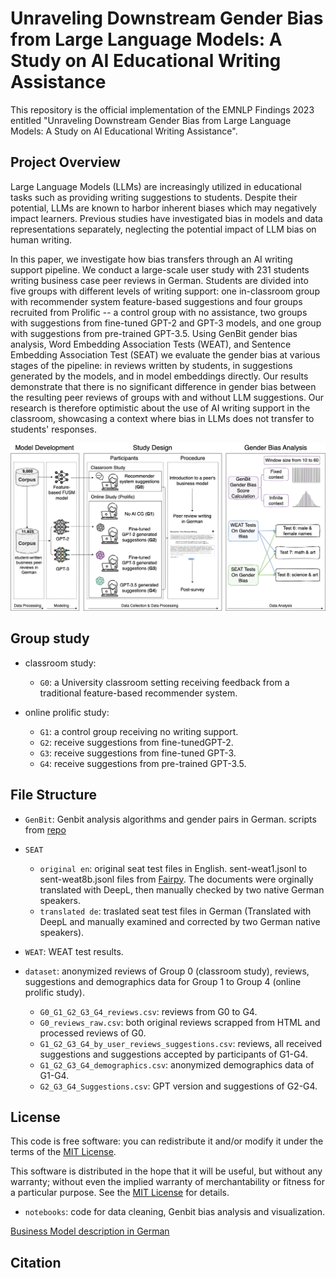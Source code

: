 # Unraveling Downstream Gender Bias from Large Language Models: A Study on AI Educational Writing Assistance
This repository is the official implementation of the EMNLP Findings 2023 entitled "Unraveling Downstream Gender Bias from Large Language Models: A Study on AI Educational Writing Assistance".

## Project Overview

Large Language Models (LLMs) are increasingly utilized in educational tasks such as providing writing suggestions to students. Despite their potential, LLMs are known to harbor inherent biases which may negatively impact learners. Previous studies have investigated bias in models and data representations separately, neglecting the potential impact of LLM bias on human writing.

In this paper, we investigate how bias transfers through an AI writing support pipeline. We conduct a large-scale user study with $231$ students writing business case peer reviews in German. Students are divided into five groups with different levels of writing support: one in-classroom group with recommender system feature-based suggestions and four groups recruited from Prolific -- a control group with no assistance, two groups with suggestions from fine-tuned GPT-2 and GPT-3 models, and one group with suggestions from pre-trained GPT-3.5. Using GenBit gender bias analysis,  Word Embedding Association Tests (WEAT), and Sentence Embedding Association Test (SEAT) we evaluate the gender bias at various stages of the pipeline: in reviews written by students, in suggestions generated by the models, and in model embeddings directly. Our results demonstrate that there is no significant difference in gender bias between the resulting peer reviews of groups with and without LLM suggestions. Our research is therefore optimistic about the use of AI writing support in the classroom, showcasing a context where bias in LLMs does not transfer to students' responses.

![Pipeline](pipeline.png)

## Group study

- classroom study:
  - `G0`: a University classroom setting receiving feedback from a traditional feature-based recommender system.
  
- online prolific study:
  - `G1`: a control group receiving no writing support.
  - `G2`: receive suggestions from fine-tunedGPT-2.
  - `G3`: receive suggestions from fine-tuned GPT-3.
  - `G4`: receive suggestions from pre-trained GPT-3.5.

## File Structure

- `GenBit`: Genbit analysis algorithms and gender pairs in German.
  scripts from [repo](https://github.com/BordiaS/language-model-bias)

- `SEAT`
  - `original en`: original seat test files in English.
  sent-weat1.jsonl to sent-weat8b.jsonl files from [Fairpy](https://github.com/HrishikeshVish/Fairpy/tree/main/BiasDetection/data/weatStereotypes/gender). The documents were orginally translated with DeepL, then manually checked by two native German speakers.
  - `translated de`: traslated seat test files in German (Translated with DeepL and manually examined and corrected by two German native speakers).

- `WEAT`: WEAT test results.

- `dataset`: anonymized reviews of Group 0 (classroom study), reviews, suggestions and demographics data for Group 1 to Group 4 (online prolific study).

  - `G0_G1_G2_G3_G4_reviews.csv`: reviews from G0 to G4.
  - `G0_reviews_raw.csv`: both original reviews scrapped from HTML and processed reviews of G0.
  - `G1_G2_G3_G4_by_user_reviews_suggestions.csv`: reviews, all received suggestions and suggestions accepted by participants of G1-G4.
  - `G1_G2_G3_G4_demographics.csv`: anonymized demographics data of G1-G4.
  - `G2_G3_G4_Suggestions.csv`: GPT version and suggestions of G2-G4.
 
## License
This code is free software: you can redistribute it and/or modify it under the terms of the [MIT License](LICENSE).

This software is distributed in the hope that it will be useful, but without any warranty; without even the implied warranty of merchantability or fitness for a particular purpose. See the [MIT License](LICENSE) for details.

- `notebooks`: code for data cleaning, Genbit bias analysis and visualization.

[Business Model description in German](https://www.youtube.com/watch?v=S_kLT2sXp_M)

## Citation

